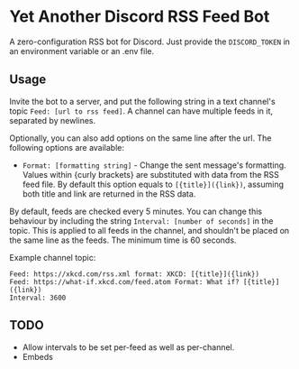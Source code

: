 # Yet Another Discord RSS Feed Bot

A zero-configuration RSS bot for Discord. Just provide the `DISCORD_TOKEN` in an environment variable or an .env file.

## Usage
Invite the bot to a server, and put the following string in a text channel's topic `Feed: [url to rss feed]`. A channel can have multiple feeds in it, separated by newlines.

Optionally, you can also add options on the same line after the url. The following options are available:
* `Format: [formatting string]` - Change the sent message's formatting. Values within {curly brackets} are substituted with data from the RSS feed file. By default this option equals to `[{title}]({link})`, assuming both title and link are returned in the RSS data.

By default, feeds are checked every 5 minutes. You can change this behaviour by including the string `Interval: [number of seconds]` in the topic. This is applied to all feeds in the channel, and shouldn't be placed on the same line as the feeds. The minimum time is 60 seconds.

Example channel topic: 
```
Feed: https://xkcd.com/rss.xml format: XKCD: [{title}]({link})
Feed: https://what-if.xkcd.com/feed.atom Format: What if? [{title}]({link})
Interval: 3600
```

## TODO
* Allow intervals to be set per-feed as well as per-channel.
* Embeds

